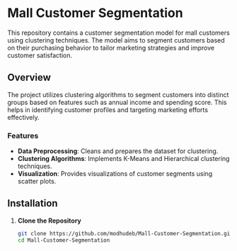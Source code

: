 # Mall Customer Segmentation

This repository contains a customer segmentation model for mall customers using clustering techniques. The model aims to segment customers based on their purchasing behavior to tailor marketing strategies and improve customer satisfaction.

## Overview

The project utilizes clustering algorithms to segment customers into distinct groups based on features such as annual income and spending score. This helps in identifying customer profiles and targeting marketing efforts effectively.

### Features

- **Data Preprocessing**: Cleans and prepares the dataset for clustering.
- **Clustering Algorithms**: Implements K-Means and Hierarchical clustering techniques.
- **Visualization**: Provides visualizations of customer segments using scatter plots.

## Installation

1. **Clone the Repository**

   ```bash
   git clone https://github.com/modhudeb/Mall-Customer-Segmentation.git
   cd Mall-Customer-Segmentation
